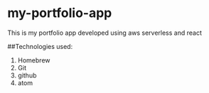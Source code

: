 # my-portfolio-app
This is my portfolio app developed using aws serverless and react

##Technologies used:
1. Homebrew
2. Git
3. github
4. atom
